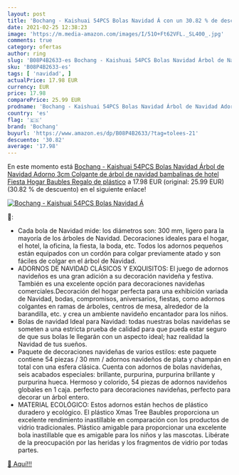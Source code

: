 ```yaml
---
layout: post
title: 'Bochang - Kaishuai 54PCS Bolas Navidad Á con un 30.82 % de descuento'
date: 2021-02-25 12:38:23
image: 'https://m.media-amazon.com/images/I/51O+Ft62VFL._SL400_.jpg'
comments: true
category: ofertas
author: ring
slug: 'B08P4B2633-es Bochang - Kaishuai 54PCS Bolas Navidad Árbol de Navidad...'
sku: 'B08P4B2633-es'
tags: [ 'navidad', ]
actualPrice: 17.98 EUR
currency: EUR
price: 17.98
comparePrice: 25.99 EUR
prodname: 'Bochang - Kaishuai 54PCS Bolas Navidad Árbol de Navidad Adorno 3cm Colgante de árbol de navidad bambalinas de hotel Fiesta Hogar Baubles Regalo de plástico'
country: 'es'
flag: '🇪🇸'
brand: 'Bochang'
buyurl: 'https://www.amazon.es/dp/B08P4B2633/?tag=tolees-21'
descuento: '30.82'
average: '17.98'
---
```


En este momento está [Bochang - Kaishuai 54PCS Bolas Navidad Árbol de Navidad Adorno 3cm Colgante de árbol de navidad bambalinas de hotel Fiesta Hogar Baubles Regalo de plástico](https://www.amazon.es/dp/B08P4B2633/?tag=tolees-21) a 17.98 EUR (original: 25.99 EUR) (30.82 %  de descuento) en el siguiente enlace!

[![Bochang - Kaishuai 54PCS Bolas Navidad Á](https://m.media-amazon.com/images/I/51O+Ft62VFL._SL400_.jpg)](https://www.amazon.es/dp/B08P4B2633/?tag=tolees-21)

🔎:

- Cada bola de Navidad mide: los diámetros son: 300 mm, ligero para la mayoría de los árboles de Navidad. Decoraciones ideales para el hogar, el hotel, la oficina, la fiesta, la boda, etc. Todos los adornos pequeños están equipados con un cordón para colgar previamente atado y son fáciles de colgar en el árbol de Navidad.
- ADORNOS DE NAVIDAD CLÁSICOS Y EXQUISITOS: El juego de adornos navideños es una gran adición a su decoración navideña y festiva. También es una excelente opción para decoraciones navideñas comerciales.Decoración del hogar perfecta para una exhibición variada de Navidad, bodas, compromisos, aniversarios, fiestas, como adornos colgantes en ramas de árboles, centros de mesa, alrededor de la barandilla, etc. y crea un ambiente navideño encantador para los niños.
- Bolas de navidad Ideal para Navidad: todas nuestras bolas navideñas se someten a una estricta prueba de calidad para que pueda estar seguro de que sus bolas le llegarán con un aspecto ideal; haz realidad la Navidad de tus sueños.
- Paquete de decoraciones navideñas de varios estilos: este paquete contiene 54 piezas / 30 mm / adornos navideños de plata y champán en total con una esfera clásica. Cuenta con adornos de bolas navideñas, seis acabados especiales: brillante, purpurina, purpurina brillante y purpurina hueca. Hermoso y colorido, 54 piezas de adornos navideños globales en 1 caja. perfecto para decoraciones navideñas, perfecto para decorar un árbol entero.
- MATERIAL ECOLÓGICO: Estos adornos están hechos de plástico duradero y ecológico. El plástico Xmas Tree Baubles proporciona un excelente rendimiento inastillable en comparación con los productos de vidrio tradicionales. Plástico amigable para proporcionar una excelente bola inastillable que es amigable para los niños y las mascotas. Libérate de la preocupación por las heridas y los fragmentos de vidrio por todas partes.

[🛒 Aquí!!!](https://www.amazon.es/dp/B08P4B2633/?tag=tolees-21)
